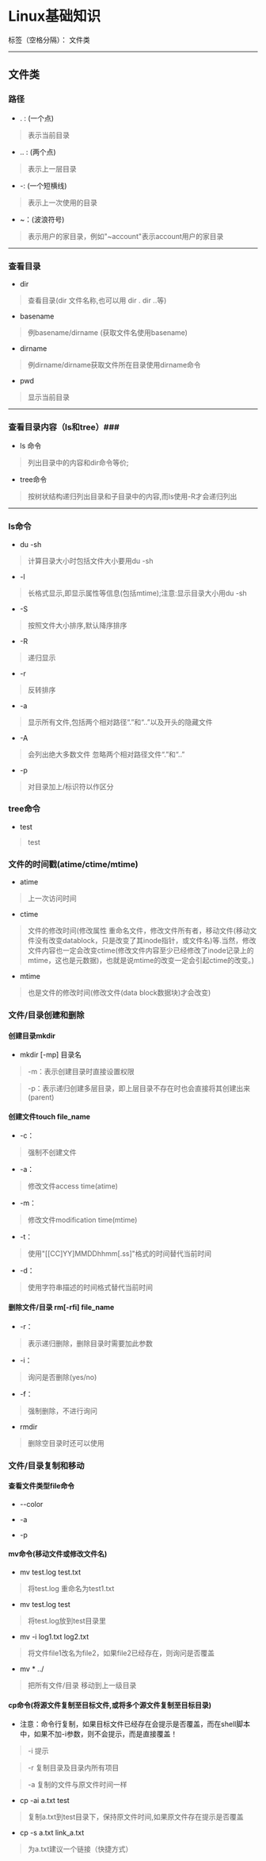 # Linux基础知识

标签（空格分隔）： 文件类

---
## 文件类 ##

### 路径 ###
* . : (一个点)
> 表示当前目录

* .. : (两个点)
> 表示上一层目录
 
* -: (一个短横线)
> 表示上一次使用的目录
 
* ~：(波浪符号)
> 表示用户的家目录，例如"~account"表示account用户的家目录
 


----------


### 查看目录 ###

* dir
> 查看目录(dir 文件名称,也可以用 dir . dir ..等)

* basename
> 例basename/dirname (获取文件名使用basename)
 
* dirname
> 例dirname/dirname获取文件所在目录使用dirname命令
 
* pwd
> 显示当前目录
 


----------


### 查看目录内容（ls和tree）###

* ls 命令
> 列出目录中的内容和dir命令等价;

* tree命令
>按树状结构递归列出目录和子目录中的内容,而ls使用-R才会递归列出


----------

### ls命令 ###

* du -sh
> 计算目录大小时包括文件大小要用du -sh

* -l
> 长格式显示,即显示属性等信息(包括mtime);注意:显示目录大小用du -sh

* -S
> 按照文件大小排序,默认降序排序


* -R
> 递归显示

* -r
> 反转排序

* -a
> 显示所有文件,包括两个相对路径“.”和“..”以及开头的隐藏文件

* -A
> 会列出绝大多数文件 忽略两个相对路径文件“.”和“..”

* -p
> 对目录加上/标识符以作区分

### tree命令 ###

* test
> test

### 文件的时间戳(atime/ctime/mtime) ###

* atime
> 上一次访问时间

* ctime
> 文件的修改时间(修改属性 重命名文件，修改文件所有者，移动文件(移动文件没有改变datablock，只是改变了其inode指针，或文件名)等.当然，修改文件内容也一定会改变ctime(修改文件内容至少已经修改了inode记录上的mtime，这也是元数据)，也就是说mtime的改变一定会引起ctime的改变。)

* mtime
> 也是文件的修改时间(修改文件(data block数据块)才会改变)

### 文件/目录创建和删除 ###
#### 创建目录mkdir ####
* mkdir [-mp] 目录名

> -m：表示创建目录时直接设置权限

> -p：表示递归创建多层目录，即上层目录不存在时也会直接将其创建出来(parent)

#### 创建文件touch file_name ####


* -c：
> 强制不创建文件

* -a：
> 修改文件access time(atime)

* -m：
> 修改文件modification time(mtime)

* -t：
> 使用"[[CC]YY]MMDDhhmm[.ss]"格式的时间替代当前时间

* -d：
> 使用字符串描述的时间格式替代当前时间

#### 删除文件/目录 rm[-rfi] file_name ####
* -r：
> 表示递归删除，删除目录时需要加此参数

* -i：
> 询问是否删除(yes/no)

* -f：
> 强制删除，不进行询问

* rmdir
> 删除空目录时还可以使用

### 文件/目录复制和移动 ###

#### 查看文件类型file命令 ####

* --color


* -a


* -p

#### mv命令(移动文件或修改文件名) ####

* mv test.log test.txt
> 将test.log 重命名为test1.txt

* mv test.log test
> 将test.log放到test目录里

* mv -i log1.txt log2.txt
> 将文件file1改名为file2，如果file2已经存在，则询问是否覆盖

* mv * ../
> 把所有文件/目录 移动到上一级目录

#### cp命令(将源文件复制至目标文件,或将多个源文件复制至目标目录) ####

*    注意：命令行复制，如果目标文件已经存在会提示是否覆盖，而在shell脚本中，如果不加-i参数，则不会提示，而是直接覆盖！

> -i 提示

> -r 复制目录及目录内所有项目

> -a 复制的文件与原文件时间一样

* cp -ai a.txt test
> 复制a.txt到test目录下，保持原文件时间,如果原文件存在提示是否覆盖

* cp -s a.txt link_a.txt
> 为a.txt建议一个链接（快捷方式）
         



